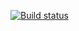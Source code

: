 [![Build status](https://ci.appveyor.com/api/projects/status/xprp8vih9xxpt27e/branch/master?svg=true)](https://ci.appveyor.com/project/LepekhinNikita/schema-ci/branch/master)
